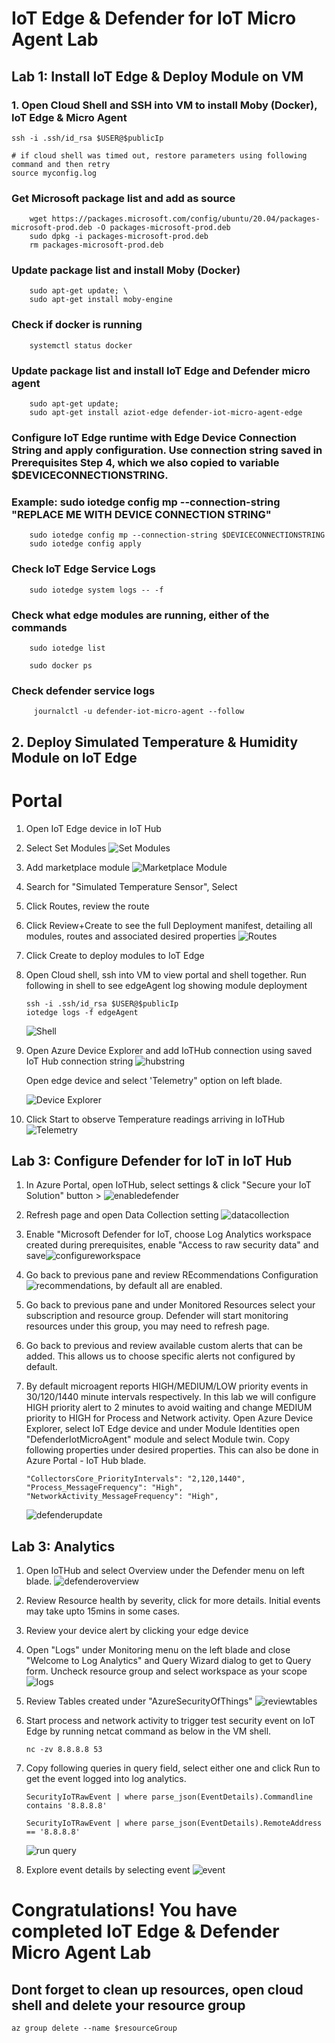 # IoT Edge & Defender for IoT Micro Agent Lab

## Lab 1: Install IoT Edge & Deploy Module on VM

### 1. Open Cloud Shell and  SSH into VM to install Moby (Docker), IoT Edge & Micro Agent
```
ssh -i .ssh/id_rsa $USER@$publicIp

# if cloud shell was timed out, restore parameters using following command and then retry
source myconfig.log

```
### Get Microsoft package list and add as source
```
    wget https://packages.microsoft.com/config/ubuntu/20.04/packages-microsoft-prod.deb -O packages-microsoft-prod.deb
    sudo dpkg -i packages-microsoft-prod.deb
    rm packages-microsoft-prod.deb
```
### Update package list and install Moby (Docker)
```
    sudo apt-get update; \
    sudo apt-get install moby-engine
```
### Check if docker is running 
```
    systemctl status docker
```
### Update package list and install IoT Edge and Defender micro agent
```
    sudo apt-get update;
    sudo apt-get install aziot-edge defender-iot-micro-agent-edge
```
### Configure IoT Edge runtime with Edge Device Connection String and apply configuration. Use connection string saved in Prerequisites Step 4, which we also copied to variable $DEVICECONNECTIONSTRING. 
### Example:  sudo iotedge config mp --connection-string "REPLACE ME WITH DEVICE CONNECTION STRING"
```
    sudo iotedge config mp --connection-string $DEVICECONNECTIONSTRING
    sudo iotedge config apply
```
### Check IoT Edge Service Logs
```
    sudo iotedge system logs -- -f
```
### Check what edge modules are running, either of the commands
```
    sudo iotedge list

    sudo docker ps
```
### Check defender service logs
```
     journalctl -u defender-iot-micro-agent --follow
```

## 2. Deploy Simulated Temperature & Humidity Module on IoT Edge

# Portal

1. Open IoT Edge device in IoT Hub

2. Select Set Modules ![Set Modules](./images/setmodules.jpg)

3. Add marketplace module ![Marketplace Module](./images/marketplacemodule.jpg)

4. Search for "Simulated Temperature Sensor", Select

5. Click Routes, review the route

6. Click Review+Create to see the full Deployment manifest, detailing all modules, routes and associated desired properties ![Routes](./images/routes.jpg)

7. Click Create to deploy modules to IoT Edge

8. Open Cloud shell, ssh into VM to view portal and shell together. Run following in shell to see edgeAgent log showing module deployment 
    ```
    ssh -i .ssh/id_rsa $USER@$publicIp
    iotedge logs -f edgeAgent
    ```
    ![Shell](./images/tempmodule.jpg)

9. Open Azure Device Explorer and add IoTHub connection using saved IoT Hub connection string 
    ![hubstring](./images/addHubstring.jpg)

    Open edge device and select 'Telemetry" option on left blade.

    ![Device Explorer](./images/deviceexplorer.jpg)

10. Click Start to observe Temperature readings arriving in IoTHub![Telemetry](./images/telemetryview.jpg)

## Lab 3: Configure Defender for IoT in IoT Hub

1. In Azure Portal, open IoTHub, select settings & click "Secure your IoT Solution" button > ![enabledefender](./images/enabledefender.jpg)

2. Refresh page and open Data Collection setting ![datacollection](./images/datacollection.jpg)

3. Enable "Microsoft Defender for IoT, choose Log Analytics workspace created during prerequisites, enable "Access to raw security data" and save![configureworkspace](./images/configuredefenderworkspace.jpg)

4. Go back to previous pane and review REcommendations Configuration ![recommendations](./images/recommendations.jpg), by default all are enabled.

5. Go back to previous pane and under Monitored Resources select your subscription and resource group. Defender will start monitoring resources under this group, you may need to refresh page.

6. Go back to previous and review available custom alerts that can be added. This allows us to choose specific alerts not configured by default.

7. By default microagent reports HIGH/MEDIUM/LOW priority events in 30/120/1440 minute intervals respectively. In this lab we will configure HIGH priority alert to 2 minutes to avoid waiting and change MEDIUM priority to HIGH for Process and Network activity. Open Azure Device Explorer, select IoT Edge device and under Module Identities open "DefenderIotMicroAgent" module and select Module twin. Copy following properties under desired properties. This can also be done in Azure Portal - IoT Hub blade.

    ```
    "CollectorsCore_PriorityIntervals": "2,120,1440",
    "Process_MessageFrequency": "High",
    "NetworkActivity_MessageFrequency": "High",

    ```
    ![defenderupdate](./images/defendertwinupdate.jpg)

## Lab 3: Analytics

1. Open IoTHub and select Overview under the Defender menu on left blade. ![defenderoverview](./images/defenderoverview.jpg)

2. Review Resource health by severity, click for more details. Initial events may take upto 15mins in some cases.

3. Review your device alert by clicking your edge device

4. Open "Logs" under Monitoring menu on the left blade and close "Welcome to Log Analytics" and Query Wizard dialog to get to Query form. Uncheck resource group and select workspace as your scope ![logs](./images/triggernetworkprocess.jpg)

5. Review Tables created under "AzureSecurityOfThings"
    ![reviewtables](./images/reviewsecuritytables.jpg)

6. Start process and network activity to trigger test security event on IoT Edge by running netcat command as below in the VM shell.
    ```
    nc -zv 8.8.8.8 53

    ```
7.  Copy following queries in query field, select either one and click Run to get the event logged into log analytics.
    ```
    SecurityIoTRawEvent | where parse_json(EventDetails).Commandline contains '8.8.8.8'

    SecurityIoTRawEvent | where parse_json(EventDetails).RemoteAddress == '8.8.8.8'

    ```
    ![run query](./images/runquery.jpg)

8. Explore event details by selecting event ![event](./images/networkactivity.jpg)


#   Congratulations! You have completed IoT Edge & Defender Micro Agent Lab

## Dont forget to clean up resources, open cloud shell and delete your resource group

```
az group delete --name $resourceGroup

```
